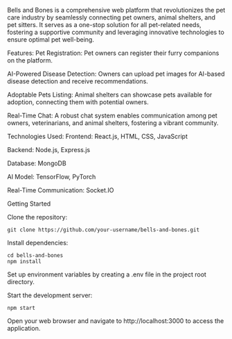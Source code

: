 Bells and Bones is a comprehensive web platform that revolutionizes the pet care industry by seamlessly connecting pet owners, animal shelters, and pet sitters. It serves as a one-stop solution for all pet-related needs, fostering a supportive community and leveraging innovative technologies to ensure optimal pet well-being.

Features:
Pet Registration: Pet owners can register their furry companions on the platform.

AI-Powered Disease Detection: Owners can upload pet images for AI-based disease detection and receive recommendations.

Adoptable Pets Listing: Animal shelters can showcase pets available for adoption, connecting them with potential owners.

Real-Time Chat: A robust chat system enables communication among pet owners, veterinarians, and animal shelters, fostering a vibrant community.


Technologies Used:
  Frontend: React.js, HTML, CSS, JavaScript
  
  Backend: Node.js, Express.js
  
  Database: MongoDB
  
  AI Model: TensorFlow, PyTorch
  
  Real-Time Communication: Socket.IO
  
Getting Started

Clone the repository:

    git clone https://github.com/your-username/bells-and-bones.git

Install dependencies:

    cd bells-and-bones
    npm install



Set up environment variables by creating a .env file in the project root directory.

Start the development server:

    npm start


Open your web browser and navigate to http://localhost:3000 to access the application.
